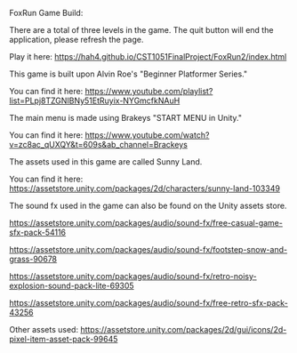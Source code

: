FoxRun Game Build: 

There are a total of three levels in the game. 
The quit button will end the application, please refresh the page. 

Play it here: https://hah4.github.io/CST1051FinalProject/FoxRun2/index.html

This game is built upon Alvin Roe's "Beginner Platformer Series." 

You can find it here: https://www.youtube.com/playlist?list=PLpj8TZGNIBNy51EtRuyix-NYGmcfkNAuH

The main menu is made using Brakeys "START MENU in Unity."

You can find it here: https://www.youtube.com/watch?v=zc8ac_qUXQY&t=609s&ab_channel=Brackeys

The assets used in this game are called Sunny Land. 

You can find it here: https://assetstore.unity.com/packages/2d/characters/sunny-land-103349

The sound fx used in the game can also be found on the Unity assets store. 

https://assetstore.unity.com/packages/audio/sound-fx/free-casual-game-sfx-pack-54116

https://assetstore.unity.com/packages/audio/sound-fx/footstep-snow-and-grass-90678

https://assetstore.unity.com/packages/audio/sound-fx/retro-noisy-explosion-sound-pack-lite-69305

https://assetstore.unity.com/packages/audio/sound-fx/free-retro-sfx-pack-43256

Other assets used: https://assetstore.unity.com/packages/2d/gui/icons/2d-pixel-item-asset-pack-99645
